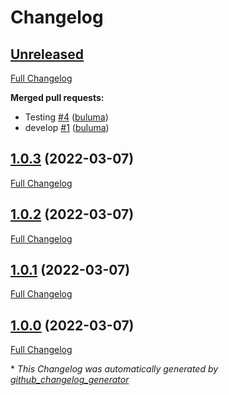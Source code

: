 # Changelog

## [Unreleased](https://github.com/buluma/ansible-role-ruby_gems/tree/HEAD)

[Full Changelog](https://github.com/buluma/ansible-role-ruby_gems/compare/1.0.3...HEAD)

**Merged pull requests:**

- Testing [\#4](https://github.com/buluma/ansible-role-ruby_gems/pull/4) ([buluma](https://github.com/buluma))
- develop [\#1](https://github.com/buluma/ansible-role-ruby_gems/pull/1) ([buluma](https://github.com/buluma))

## [1.0.3](https://github.com/buluma/ansible-role-ruby_gems/tree/1.0.3) (2022-03-07)

[Full Changelog](https://github.com/buluma/ansible-role-ruby_gems/compare/1.0.2...1.0.3)

## [1.0.2](https://github.com/buluma/ansible-role-ruby_gems/tree/1.0.2) (2022-03-07)

[Full Changelog](https://github.com/buluma/ansible-role-ruby_gems/compare/1.0.1...1.0.2)

## [1.0.1](https://github.com/buluma/ansible-role-ruby_gems/tree/1.0.1) (2022-03-07)

[Full Changelog](https://github.com/buluma/ansible-role-ruby_gems/compare/1.0.0...1.0.1)

## [1.0.0](https://github.com/buluma/ansible-role-ruby_gems/tree/1.0.0) (2022-03-07)

[Full Changelog](https://github.com/buluma/ansible-role-ruby_gems/compare/548e3ff4690e0f6a795c8a54e60b9a1ab07b921e...1.0.0)



\* *This Changelog was automatically generated by [github_changelog_generator](https://github.com/github-changelog-generator/github-changelog-generator)*
